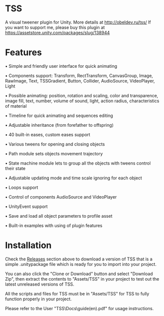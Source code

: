 # TSS
A visual tweener plugin for Unity. More details at http://obeldev.ru/tss/
If you want to support me, please buy this plugin at https://assetstore.unity.com/packages/slug/138944

# Features
• Simple and friendly user interface for quick animating

• Components support: Transform, RectTransform, CanvasGroup, Image, RawImage, Text, TSSGradient, Button, Collider, AudioSource, VideoPlayer, Light

• Possible animating: position, rotation and scaling, color and transparence, image fill, text, number, volume of sound, light, action radius, characteristics of material

• Timeline for quick animating and sequences editing

• Adjustable inheritance (from forefather to offspring)

• 40 built-in eases, custom eases support

• Various tweens for opening and closing objects

• Path module sets objects movement trajectory

• State machine module lets to group all the objects with tweens control their state

• Adjustable updating mode and time scale ignoring for each object

• Loops support

• Control of components AudioSource and VideoPlayer

• UnityEvent support

• Save and load all object parameters to profile asset

• Built-in examples with using of plugin features

# Installation
Check the [Releases](https://github.com/ObelardO/TSS2.0/releases) section above to download a version of TSS that is a simple .unitypackage file which is ready for you to import into your project. 

You can also click the "Clone or Download" button and select "Download Zip", then extract the contents to "Assets/TSS" in your project to test out the latest unreleased versions of TSS.

All the scripts and files for TSS must be in "Assets/TSS" for TSS to fully function properly in your project.

Please refer to the User "TSS\Docs\guide(en).pdf" for usage instructions.
